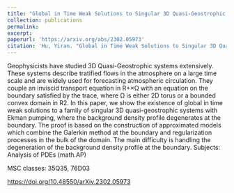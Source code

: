 ```yaml
---
title: "Global in Time Weak Solutions to Singular 3D Quasi-Geostrophic Systems"
collection: publications
permalink: 
excerpt:
paperurl: 'https://arxiv.org/abs/2302.05973'
citation: 'Hu, Yiran. "Global in Time Weak Solutions to Singular 3D Quasi-Geostrophic Systems." arXiv preprint arXiv:2302.05973 (2023).'
---
```

Geophysicists have studied 3D Quasi-Geostrophic systems extensively. These systems describe tratified flows in the atmosphere on a large time scale and are widely used for forecasting atmospheric circulation. They couple an inviscid transport equation in R+×Ω with an equation on the boundary satisfied by the trace, where Ω is either 2D torus or a bounded convex domain in R2. In this paper, we show the existence of global in time weak solutions to a family of singular 3D quasi-geostrophic systems with Ekman pumping, where the background density profile degenerates at the boundary. The proof is based on the construction of approximated models which combine the Galerkin method at the boundary and regularization processes in the bulk of the domain. The main difficulty is handling the degeneration of the background density profile at the boundary.
Subjects:	Analysis of PDEs (math.AP)

MSC classes:	35Q35, 76D03
 
https://doi.org/10.48550/arXiv.2302.05973



